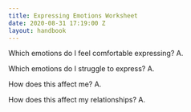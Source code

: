 ```yaml
---
title: Expressing Emotions Worksheet
date: 2020-08-31 17:19:00 Z
layout: handbook
---
```


Which emotions do I feel comfortable expressing?
A.

Which emotions do I struggle to express?
A.

How does this affect me?
A.

How does this affect my relationships?
A.